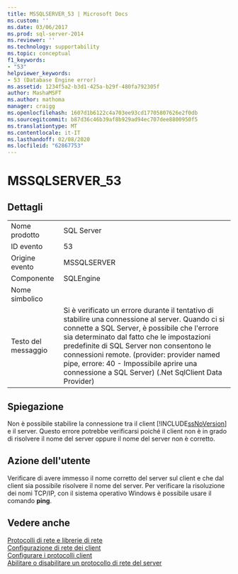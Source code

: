 ```yaml
---
title: MSSQLSERVER_53 | Microsoft Docs
ms.custom: ''
ms.date: 03/06/2017
ms.prod: sql-server-2014
ms.reviewer: ''
ms.technology: supportability
ms.topic: conceptual
f1_keywords:
- "53"
helpviewer_keywords:
- 53 (Database Engine error)
ms.assetid: 1234f5a2-b3d1-425a-b29f-480fa792305f
author: MashaMSFT
ms.author: mathoma
manager: craigg
ms.openlocfilehash: 1607d1b6122c4a703ee93cd17705807626e2f0db
ms.sourcegitcommit: b87d36c46b39af8b929ad94ec707dee8800950f5
ms.translationtype: MT
ms.contentlocale: it-IT
ms.lasthandoff: 02/08/2020
ms.locfileid: "62867753"
---
```

# <a name="mssqlserver_53"></a>MSSQLSERVER_53
    
## <a name="details"></a>Dettagli  
  
|||  
|-|-|  
|Nome prodotto|SQL Server|  
|ID evento|53|  
|Origine evento|MSSQLSERVER|  
|Componente|SQLEngine|  
|Nome simbolico||  
|Testo del messaggio|Si è verificato un errore durante il tentativo di stabilire una connessione al server.  Quando ci si connette a SQL Server, è possibile che l'errore sia determinato dal fatto che le impostazioni predefinite di SQL Server non consentono le connessioni remote. (provider: provider named pipe, errore: 40 - Impossibile aprire una connessione a SQL Server) (.Net SqlClient Data Provider)|  
  
## <a name="explanation"></a>Spiegazione  
 Non è possibile stabilire la connessione tra il client [!INCLUDE[ssNoVersion](../../includes/ssnoversion-md.md)] e il server. Questo errore potrebbe verificarsi poiché il client non è in grado di risolvere il nome del server oppure il nome del server non è corretto.  
  
## <a name="user-action"></a>Azione dell'utente  
 Verificare di avere immesso il nome corretto del server sul client e che dal client sia possibile risolvere il nome del server. Per verificare la risoluzione dei nomi TCP/IP, con il sistema operativo Windows è possibile usare il comando **ping**.  
  
## <a name="see-also"></a>Vedere anche  
 [Protocolli di rete e librerie di rete](../../sql-server/install/network-protocols-and-network-libraries.md)   
 [Configurazione di rete dei client](../../database-engine/configure-windows/client-network-configuration.md)   
 [Configurare i protocolli client](../../database-engine/configure-windows/configure-client-protocols.md)   
 [Abilitare o disabilitare un protocollo di rete del server](../../database-engine/configure-windows/enable-or-disable-a-server-network-protocol.md)  
  
  
